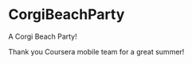 CorgiBeachParty
===============

A Corgi Beach Party!

Thank you Coursera mobile team for a great summer!
